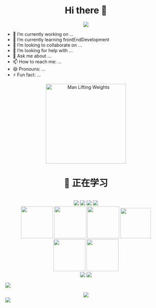 <div align="center">
  <h1>Hi there 👋</h1>
  <!-- knock code pictures 敲代码的图片 -->
  <img src="https://cdn.jsdelivr.net/gh/sun0225SUN/sun0225SUN/assets/images/coding.gif" /><br>
</div>

- 🔭 I’m currently working on ...
- 🌱 I’m currently learning frontEndDevelopment
- 👯 I’m looking to collaborate on ...
- 🤔 I’m looking for help with ...
- 💬 Ask me about ...
- 📫 How to reach me: ...
- 😄 Pronouns: ...
- ⚡ Fun fact: ...<br>
 
<!-- gif -->
<div align="center">
  <img src="https://cdn.jsdelivr.net/gh/sun0225SUN/sun0225SUN/assets/images/man.png" alt="Man Lifting Weights" width="250" height="250">
  <br>
  <h1>💪 正在学习</h1>
  <br>
  <img src="https://img.shields.io/badge/HTML5-E34F26?logo=html5&logoColor=fff&style=flat"></img>
  <img src="https://img.shields.io/badge/CSS3-1572B6?logo=css3&logoColor=fff&style=flat"></img>
  <img src="https://img.shields.io/badge/JavaScript-F7DF1E?logo=javascript&logoColor=000&style=flat"></img>
  <img src="https://img.shields.io/badge/Vue.js-4FC08D?logo=vuedotjs&logoColor=fff&style=flat"></img>
  <br>  
  <img height="100" width="100" src="https://cdn.jsdelivr.net/gh/sun0225SUN/sun0225SUN/assets/images/html.webp">
  <img height="100" width="100" src="https://cdn.jsdelivr.net/gh/sun0225SUN/sun0225SUN/assets/images/cssgif.webp">
  <img height="100" width="100" src="https://cdn.jsdelivr.net/gh/sun0225SUN/sun0225SUN/assets/images/vscode.webp">
  <img height="95" width="95" src="https://cdn.jsdelivr.net/gh/sun0225SUN/sun0225SUN/assets/images/vue.webp">
  <img height="100" width="100" src="https://cdn.jsdelivr.net/gh/sun0225SUN/sun0225SUN/assets/images/js.webp">
  <img height="100" width="100" src="https://cdn.jsdelivr.net/gh/sun0225SUN/sun0225SUN/assets/images/github.webp">
  <br>
   <img src="https://github-readme-stats.vercel.app/api?username=zhengwenhong123&show_icons=true&theme=cobalt"></img>
  <img src="https://github-readme-stats.vercel.app/api/top-langs?username=zhengwenhong123&show_icons=true&theme=cobalt"></img>
</div>

<!-- just img 图片 -->
<img src="https://cdn.jsdelivr.net/gh/sun0225SUN/sun0225SUN/assets/images/icon.png" /></div>
<br>

<div align="center">
  <img src="https://github-readme-activity-graph.cyclic.app/graph?username=zhengwenhong123&theme=vue"></img>  
</div>
<img src="https://cdn.jsdelivr.net/gh/sun0225SUN/sun0225SUN/assets/images/rocket.png"/>
